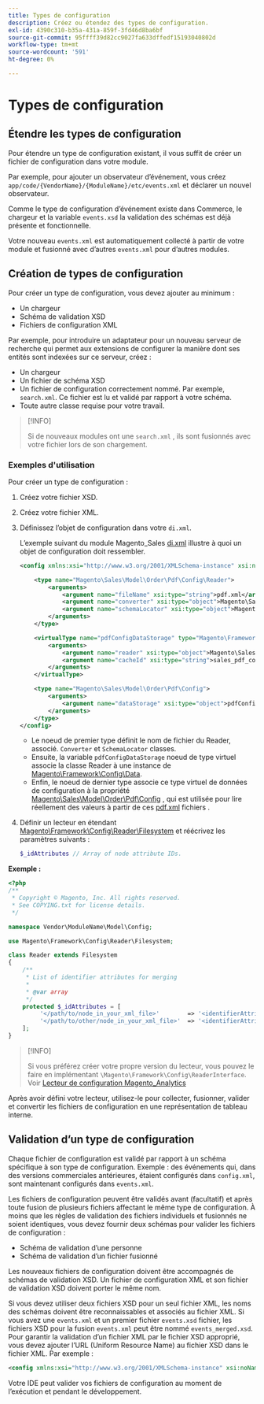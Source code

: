 ```yaml
---
title: Types de configuration
description: Créez ou étendez des types de configuration.
exl-id: 4390c310-b35a-431a-859f-3fd46d8ba6bf
source-git-commit: 95ffff39d82cc9027fa633dffedf15193040802d
workflow-type: tm+mt
source-wordcount: '591'
ht-degree: 0%

---
```


# Types de configuration

## Étendre les types de configuration

Pour étendre un type de configuration existant, il vous suffit de créer un fichier de configuration dans votre module.

Par exemple, pour ajouter un observateur d’événement, vous créez `app/code/{VendorName}/{ModuleName}/etc/events.xml` et déclarer un nouvel observateur.

Comme le type de configuration d’événement existe dans Commerce, le chargeur et la variable `events.xsd` la validation des schémas est déjà présente et fonctionnelle.

Votre nouveau `events.xml` est automatiquement collecté à partir de votre module et fusionné avec d’autres `events.xml` pour d’autres modules.

## Création de types de configuration

Pour créer un type de configuration, vous devez ajouter au minimum :

- Un chargeur
- Schéma de validation XSD
- Fichiers de configuration XML

Par exemple, pour introduire un adaptateur pour un nouveau serveur de recherche qui permet aux extensions de configurer la manière dont ses entités sont indexées sur ce serveur, créez :

- Un chargeur
- Un fichier de schéma XSD
- Un fichier de configuration correctement nommé. Par exemple, `search.xml`. Ce fichier est lu et validé par rapport à votre schéma.
- Toute autre classe requise pour votre travail.

>[!INFO]
>
>Si de nouveaux modules ont une `search.xml` , ils sont fusionnés avec votre fichier lors de son chargement.

### Exemples d&#39;utilisation

Pour créer un type de configuration :

1. Créez votre fichier XSD.
1. Créez votre fichier XML.
1. Définissez l’objet de configuration dans votre `di.xml`.

   L’exemple suivant du module Magento_Sales [di.xml](https://github.com/magento/magento2/blob/2.4/app/code/Magento/Sales/etc/di.xml) illustre à quoi un objet de configuration doit ressembler.

   ```xml
   <config xmlns:xsi="http://www.w3.org/2001/XMLSchema-instance" xsi:noNamespaceSchemaLocation="urn:magento:framework:ObjectManager/etc/config.xsd">
   
       <type name="Magento\Sales\Model\Order\Pdf\Config\Reader">
           <arguments>
               <argument name="fileName" xsi:type="string">pdf.xml</argument>
               <argument name="converter" xsi:type="object">Magento\Sales\Model\Order\Pdf\Config\Converter</argument>
               <argument name="schemaLocator" xsi:type="object">Magento\Sales\Model\Order\Pdf\Config\SchemaLocator</argument>
           </arguments>
       </type>
   
       <virtualType name="pdfConfigDataStorage" type="Magento\Framework\Config\Data">
           <arguments>
               <argument name="reader" xsi:type="object">Magento\Sales\Model\Order\Pdf\Config\Reader</argument>
               <argument name="cacheId" xsi:type="string">sales_pdf_config</argument>
           </arguments>
       </virtualType>
   
       <type name="Magento\Sales\Model\Order\Pdf\Config">
           <arguments>
               <argument name="dataStorage" xsi:type="object">pdfConfigDataStorage</argument>
           </arguments>
       </type>
   </config>
   ```

   - Le noeud de premier type définit le nom de fichier du Reader, associé. `Converter` et `SchemaLocator` classes.
   - Ensuite, la variable `pdfConfigDataStorage` noeud de type virtuel associe la classe Reader à une instance de [Magento\Framework\Config\Data](https://github.com/magento/magento2/blob/2.4/lib/internal/Magento/Framework/Config/Data.php).
   - Enfin, le noeud de dernier type associe ce type virtuel de données de configuration à la propriété [Magento\Sales\Model\Order\Pdf\Config](https://github.com/magento/magento2/blob/2.4/app/code/Magento/Sales/Model/Order/Pdf/Config.php) , qui est utilisée pour lire réellement des valeurs à partir de ces [pdf.xml](https://github.com/magento/magento2/blob/2.4/app/code/Magento/Sales/etc/pdf.xml) fichiers .

1. Définir un lecteur en étendant [Magento\Framework\Config\Reader\Filesystem](https://github.com/magento/magento2/blob/2.4/lib/internal/Magento/Framework/Config/Reader/Filesystem.php) et réécrivez les paramètres suivants :

   ```php
   $_idAttributes // Array of node attribute IDs.
   ```

**Exemple :**

```php
<?php
/**
 * Copyright © Magento, Inc. All rights reserved.
 * See COPYING.txt for license details.
 */

namespace Vendor\ModuleName\Model\Config;

use Magento\Framework\Config\Reader\Filesystem;

class Reader extends Filesystem
{
    /**
     * List of identifier attributes for merging
     *
     * @var array
     */
    protected $_idAttributes = [
         '</path/to/node_in_your_xml_file>'        => '<identifierAttributeName>',
         '</path/to/other/node_in_your_xml_file>'  => '<identifierAttributeName>',
    ];
}
```

>[!INFO]
>
>Si vous préférez créer votre propre version du lecteur, vous pouvez le faire en implémentant `\Magento\Framework\Config\ReaderInterface`. Voir [Lecteur de configuration Magento_Analytics](https://github.com/magento/magento2/blob/2.4/app/code/Magento/Analytics/ReportXml/Config/Reader.php)

Après avoir défini votre lecteur, utilisez-le pour collecter, fusionner, valider et convertir les fichiers de configuration en une représentation de tableau interne.

## Validation d’un type de configuration

Chaque fichier de configuration est validé par rapport à un schéma spécifique à son type de configuration. Exemple : des événements qui, dans des versions commerciales antérieures, étaient configurés dans `config.xml`, sont maintenant configurés dans `events.xml`.

Les fichiers de configuration peuvent être validés avant (facultatif) et après toute fusion de plusieurs fichiers affectant le même type de configuration. À moins que les règles de validation des fichiers individuels et fusionnés ne soient identiques, vous devez fournir deux schémas pour valider les fichiers de configuration :

- Schéma de validation d’une personne
- Schéma de validation d’un fichier fusionné

Les nouveaux fichiers de configuration doivent être accompagnés de schémas de validation XSD. Un fichier de configuration XML et son fichier de validation XSD doivent porter le même nom.

Si vous devez utiliser deux fichiers XSD pour un seul fichier XML, les noms des schémas doivent être reconnaissables et associés au fichier XML.
Si vous avez une `events.xml` et un premier fichier `events.xsd` fichier, les fichiers XSD pour la fusion `events.xml` peut être nommé `events_merged.xsd`.
Pour garantir la validation d’un fichier XML par le fichier XSD approprié, vous devez ajouter l’URL (Uniform Resource Name) au fichier XSD dans le fichier XML. Par exemple :

```xml
<config xmlns:xsi="http://www.w3.org/2001/XMLSchema-instance" xsi:noNamespaceSchemaLocation="urn:magento:framework:ObjectManager:etc/config.xsd">
```

Votre IDE peut valider vos fichiers de configuration au moment de l’exécution et pendant le développement.
